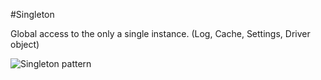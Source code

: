 #Singleton 

Global access to the only a single instance. (Log, Cache, Settings, Driver object)

![Singleton pattern](https://user-images.githubusercontent.com/7755430/63361203-620cab00-c378-11e9-829c-1b22588fdd19.png)
